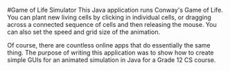#Game of Life Simulator
This Java application runs Conway's Game of Life.  You can plant new living cells by clicking in individual cells, or dragging across a connected sequence of cells and then releasing the mouse.  You can also set the speed and grid size of the animation.

Of course, there are countless online apps that do essentially the same thing. The purpose of writing this application was to show how to create simple GUIs for an animated simulation in Java for a Grade 12 CS course.
